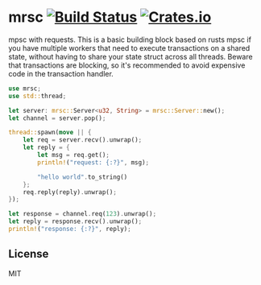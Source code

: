 # mrsc [![Build Status](https://travis-ci.org/kpcyrd/mrsc.svg?branch=master)](https://travis-ci.org/kpcyrd/mrsc) [![Crates.io](https://img.shields.io/crates/v/mrsc.svg)](https://crates.io/crates/mrsc)

mpsc with requests. This is a basic building block based on rusts mpsc if you have multiple workers that need to execute transactions on a shared state, without having to share your state struct across all threads. Beware that transactions are blocking, so it's recommended to avoid expensive code in the transaction handler.

```rust
use mrsc;
use std::thread;

let server: mrsc::Server<u32, String> = mrsc::Server::new();
let channel = server.pop();

thread::spawn(move || {
    let req = server.recv().unwrap();
    let reply = {
        let msg = req.get();
        println!("request: {:?}", msg);

        "hello world".to_string()
    };
    req.reply(reply).unwrap();
});

let response = channel.req(123).unwrap();
let reply = response.recv().unwrap();
println!("response: {:?}", reply);
```

## License

MIT
